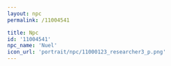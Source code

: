 ```yaml
---
layout: npc
permalink: /11004541

title: Npc
id: '11004541'
npc_name: 'Nuel'
icon_url: 'portrait/npc/11000123_researcher3_p.png'
---
```

